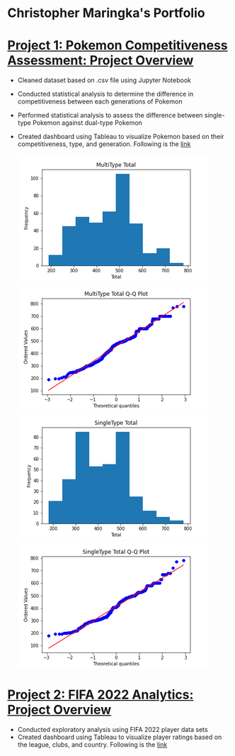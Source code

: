 # Christopher Maringka's Portfolio

# [Project 1: Pokemon Competitiveness Assessment: Project Overview](https://github.com/ChrisMaringka/Pokemon-Gen-1to8)
* Cleaned dataset based on .csv file using Jupyter Notebook
* Conducted statistical analysis to determine the difference in competitiveness between each generations of Pokemon
* Performed statistical analysis to assess the difference between single-type Pokemon against dual-type Pokemon
* Created dashboard using Tableau to visualize Pokemon based on their competitiveness, type, and generation. Following is the [link](https://public.tableau.com/app/profile/christopher7474/viz/PokemonStatComparison_16434165078030/Dashboard1)

	![](https://github.com/ChrisMaringka/Christopher-Maringka-s-Portfolio/blob/main/images/Poke-MultiType%20Total%20Hist.png)
  ![](https://github.com/ChrisMaringka/Christopher-Maringka-s-Portfolio/blob/main/images/Poke-MultiType_qqplot.png)
	![](https://github.com/ChrisMaringka/Christopher-Maringka-s-Portfolio/blob/main/images/Poke-SingleType%20Total%20Hist.png)
  ![](https://github.com/ChrisMaringka/Christopher-Maringka-s-Portfolio/blob/main/images/Poke-SingleType_qqplot.png)
    
# [Project 2: FIFA 2022 Analytics: Project Overview](https://github.com/ChrisMaringka/FIFA-2022)
* Conducted exploratory analysis using FIFA 2022 player data sets
* Created dashboard using Tableau to visualize player ratings based on the league, clubs, and country. Following is the [link](https://public.tableau.com/app/profile/christopher7474/viz/FIFA22ClubPlayerRating/LeagueGrading)
